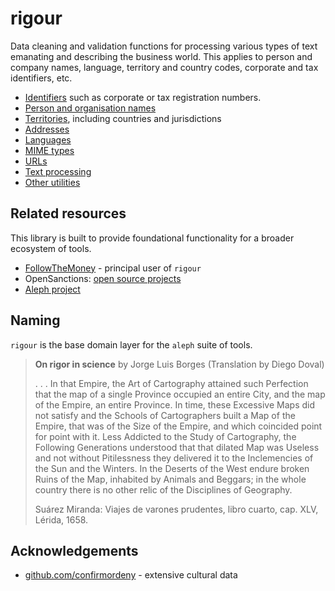 # rigour 

Data cleaning and validation functions for processing various types of text emanating and describing the business world. This applies to person and company names, language, territory and country codes, corporate and tax identifiers, etc.

* [Identifiers](ids.md) such as corporate or tax registration numbers.
* [Person and organisation names](names.md)
* [Territories](territories.md), including countries and jurisdictions
* [Addresses](addresses.md)
* [Languages](langs.md)
* [MIME types](mime.md)
* [URLs](urls.md)
* [Text processing](text.md)
* [Other utilities](misc.md)

## Related resources

This library is built to provide foundational functionality for a broader ecosystem of tools.

* [FollowTheMoney](https://followthemoney.tech) - principal user of `rigour`
* OpenSanctions: [open source projects](https://www.opensanctions.org/docs/opensource/)
* [Aleph project](https://github.com/alephdata)

## Naming

`rigour` is the base domain layer for the `aleph` suite of tools.

> **On rigor in science**
> by Jorge Luis Borges (Translation by Diego Doval)
>
> . . . In that Empire, the Art of Cartography attained such Perfection that the map of a single Province occupied an entire City, and the map of the Empire, an entire Province. In time, these Excessive Maps did not satisfy and the Schools of Cartographers built a Map of the Empire, that was of the Size of the Empire, and which coincided point for point with it. Less Addicted to the Study of Cartography, the Following Generations understood that that dilated Map was Useless and not without Pitilessness they delivered it to the Inclemencies of the Sun and the Winters. In the Deserts of the West endure broken Ruins of the Map, inhabited by Animals and Beggars; in the whole country there is no other relic of the Disciplines of Geography.
> 
> Suárez Miranda: Viajes de varones prudentes, libro cuarto, cap. XLV, Lérida, 1658.

## Acknowledgements

* [github.com/confirmordeny](https://github.com/confirmordeny) - extensive cultural data